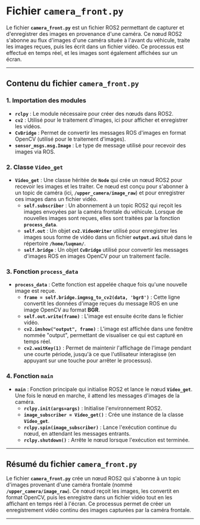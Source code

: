 # Fichier **`camera_front.py`**

Le fichier **`camera_front.py`** est un fichier ROS2 permettant de capturer et d'enregistrer des images en provenance d'une caméra. Ce nœud ROS2 s'abonne au flux d'images d'une caméra située à l'avant du véhicule, traite les images reçues, puis les écrit dans un fichier vidéo. Ce processus est effectué en temps réel, et les images sont également affichées sur un écran.

---

## **Contenu du fichier `camera_front.py`**

### **1. Importation des modules**
- **`rclpy`** : Le module nécessaire pour créer des nœuds dans ROS2.
- **`cv2`** : Utilisé pour le traitement d'images, ici pour afficher et enregistrer les vidéos.
- **`CvBridge`** : Permet de convertir les messages ROS d'images en format OpenCV (utilisé pour le traitement d'images).
- **`sensor_msgs.msg.Image`** : Le type de message utilisé pour recevoir des images via ROS.

### **2. Classe `Video_get`**
- **`Video_get`** : Une classe héritée de **`Node`** qui crée un nœud ROS2 pour recevoir les images et les traiter. Ce nœud est conçu pour s'abonner à un topic de caméra (ici, **`/upper_camera/image_raw`**) et pour enregistrer ces images dans un fichier vidéo.
  - **`self.subscriber`** : Un abonnement à un topic ROS2 qui reçoit les images envoyées par la caméra frontale du véhicule. Lorsque de nouvelles images sont reçues, elles sont traitées par la fonction **`process_data`**.
  - **`self.out`** : Un objet **`cv2.VideoWriter`** utilisé pour enregistrer les images sous forme de vidéo dans un fichier **`output.avi`** situé dans le répertoire **`/home/luqman/`**.
  - **`self.bridge`** : Un objet **`CvBridge`** utilisé pour convertir les messages d'images ROS en images OpenCV pour un traitement facile.
  
### **3. Fonction `process_data`**
- **`process_data`** : Cette fonction est appelée chaque fois qu'une nouvelle image est reçue.
  - **`frame = self.bridge.imgmsg_to_cv2(data, 'bgr8')`** : Cette ligne convertit les données d'image reçues du message ROS en une image OpenCV au format **BGR**.
  - **`self.out.write(frame)`** : L'image est ensuite écrite dans le fichier vidéo.
  - **`cv2.imshow("output", frame)`** : L'image est affichée dans une fenêtre nommée "output", permettant de visualiser ce qui est capturé en temps réel.
  - **`cv2.waitKey(1)`** : Permet de maintenir l'affichage de l'image pendant une courte période, jusqu'à ce que l'utilisateur interagisse (en appuyant sur une touche pour arrêter le processus).

### **4. Fonction `main`**
- **`main`** : Fonction principale qui initialise ROS2 et lance le nœud **`Video_get`**. Une fois le nœud en marche, il attend les messages d'images de la caméra.
  - **`rclpy.init(args=args)`** : Initialise l'environnement ROS2.
  - **`image_subscriber = Video_get()`** : Crée une instance de la classe **`Video_get`**.
  - **`rclpy.spin(image_subscriber)`** : Lance l'exécution continue du nœud, en attendant les messages entrants.
  - **`rclpy.shutdown()`** : Arrête le nœud lorsque l'exécution est terminée.

---

## **Résumé du fichier `camera_front.py`**

Le fichier **`camera_front.py`** crée un nœud ROS2 qui s'abonne à un topic d'images provenant d'une caméra frontale (nommé **`/upper_camera/image_raw`**). Ce nœud reçoit les images, les convertit en format OpenCV, puis les enregistre dans un fichier vidéo tout en les affichant en temps réel à l'écran. Ce processus permet de créer un enregistrement vidéo continu des images capturées par la caméra frontale.

---

